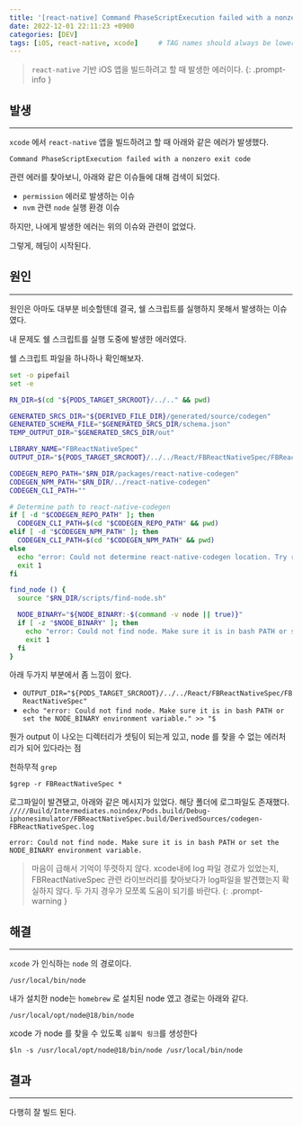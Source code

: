 ```yaml
---
title: '[react-native] Command PhaseScriptExecution failed with a nonzero exit code 에러'
date: 2022-12-01 22:11:23 +0900
categories: [DEV]
tags: [iOS, react-native, xcode]     # TAG names should always be lowercase
---
```


> `react-native` 기반 iOS 앱을 빌드하려고 할 때 발생한 에러이다.
{: .prompt-info }

## **발생**
---
`xcode` 에서 `react-native` 앱을 빌드하려고 할 때 아래와 같은 에러가 발생했다.

```
Command PhaseScriptExecution failed with a nonzero exit code
```

관련 에러를 찾아보니, 아래와 같은 이슈들에 대해 검색이 되었다.
- `permission` 에러로 발생하는 이슈
- `nvm` 관련 `node` 실행 환경 이슈

하지만, 나에게 발생한 에러는 위의 이슈와 관련이 없었다. 

그렇게, 헤딩이 시작된다.

## **원인**
---
원인은 아마도 대부분 비슷할텐데 결국, 쉘 스크립트를 실행하지 못해서 발생하는 이슈였다.

내 문제도 쉘 스크립트를 실행 도중에 발생한 에러였다.

쉘 스크립트 파일을 하나하나 확인해보자.
```sh
set -o pipefail
set -e

RN_DIR=$(cd "${PODS_TARGET_SRCROOT}/../.." && pwd)

GENERATED_SRCS_DIR="${DERIVED_FILE_DIR}/generated/source/codegen"
GENERATED_SCHEMA_FILE="$GENERATED_SRCS_DIR/schema.json"
TEMP_OUTPUT_DIR="$GENERATED_SRCS_DIR/out"

LIBRARY_NAME="FBReactNativeSpec"
OUTPUT_DIR="${PODS_TARGET_SRCROOT}/../../React/FBReactNativeSpec/FBReactNativeSpec"

CODEGEN_REPO_PATH="$RN_DIR/packages/react-native-codegen"
CODEGEN_NPM_PATH="$RN_DIR/../react-native-codegen"
CODEGEN_CLI_PATH=""

# Determine path to react-native-codegen
if [ -d "$CODEGEN_REPO_PATH" ]; then
  CODEGEN_CLI_PATH=$(cd "$CODEGEN_REPO_PATH" && pwd)
elif [ -d "$CODEGEN_NPM_PATH" ]; then
  CODEGEN_CLI_PATH=$(cd "$CODEGEN_NPM_PATH" && pwd)
else
  echo "error: Could not determine react-native-codegen location. Try running 'yarn install' or 'npm install' in your project root." >> "${SCRIPT_OUTPUT_FILE_0}" 2>&1
  exit 1
fi

find_node () {
  source "$RN_DIR/scripts/find-node.sh"

  NODE_BINARY="${NODE_BINARY:-$(command -v node || true)}"
  if [ -z "$NODE_BINARY" ]; then
    echo "error: Could not find node. Make sure it is in bash PATH or set the NODE_BINARY environment variable." >> "${SCRIPT_OUTPUT_FILE_0}" 2>&1
    exit 1
  fi
}

```

아래 두가지 부분에서 좀 느낌이 왔다.

* `OUTPUT_DIR="${PODS_TARGET_SRCROOT}/../../React/FBReactNativeSpec/FBReactNativeSpec"`
* `echo "error: Could not find node. Make sure it is in bash PATH or set the NODE_BINARY environment variable." >> "$`

뭔가 output 이 나오는 디렉터리가 셋팅이 되는게 있고, node 를 찾을 수 없는 에러처리가 되어 있다라는 점

천하무적 `grep`
```console
$grep -r FBReactNativeSpec *
```

로그파일이 발견됐고, 아래와 같은 메시지가 있었다. 해당 폴더에 로그파일도 존재했다.
`/////Build/Intermediates.noindex/Pods.build/Debug-iphonesimulator/FBReactNativeSpec.build/DerivedSources/codegen-FBReactNativeSpec.log`

```
error: Could not find node. Make sure it is in bash PATH or set the NODE_BINARY environment variable.
```


> 마음이 급해서 기억이 뚜렷하지 않다. xcode내에 log 파일 경로가 있었는지, FBReactNativeSpec 관련 라이브러리를 찾아보다가 log파일을 발견했는지 확실하지 않다. 두 가지 경우가 모쪼록 도움이 되기를 바란다.
{: .prompt-warning }

## **해결**
---

`xcode` 가 인식하는 `node` 의 경로이다. 
```
/usr/local/bin/node
```

내가 설치한 node는 `homebrew` 로 설치된 node 였고 경로는 아래와 같다.
```
/usr/local/opt/node@18/bin/node
```

xcode 가 node 를 찾을 수 있도록 `심볼릭 링크`를 생성한다
```console
$ln -s /usr/local/opt/node@18/bin/node /usr/local/bin/node
```


## **결과**
---
다행히 잘 빌드 된다.